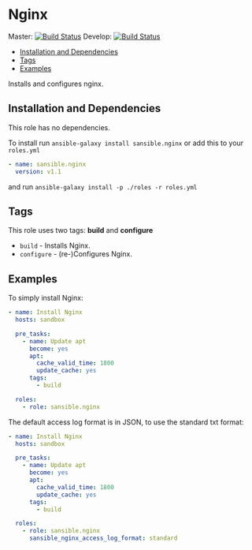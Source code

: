 # Nginx

Master: [![Build Status](https://travis-ci.org/sansible/nginx.svg?branch=master)](https://travis-ci.org/sansible/nginx)
Develop: [![Build Status](https://travis-ci.org/sansible/nginx.svg?branch=develop)](https://travis-ci.org/sansible/nginx)

* [Installation and Dependencies](#installation-and-dependencies)
* [Tags](#tags)
* [Examples](#examples)

Installs and configures nginx.




## Installation and Dependencies

This role has no dependencies.

To install run `ansible-galaxy install sansible.nginx` or add this to your
`roles.yml`

```YAML
- name: sansible.nginx
  version: v1.1
```

and run `ansible-galaxy install -p ./roles -r roles.yml`




## Tags

This role uses two tags: **build** and **configure**

* `build` - Installs Nginx.
* `configure` - (re-)Configures Nginx.




## Examples

To simply install Nginx:

```YAML
- name: Install Nginx
  hosts: sandbox

  pre_tasks:
    - name: Update apt
      become: yes
      apt:
        cache_valid_time: 1800
        update_cache: yes
      tags:
        - build

  roles:
    - role: sansible.nginx
```

The default access log format is in JSON, to use the standard txt format:


```YAML
- name: Install Nginx
  hosts: sandbox

  pre_tasks:
    - name: Update apt
      become: yes
      apt:
        cache_valid_time: 1800
        update_cache: yes
      tags:
        - build

  roles:
    - role: sansible.nginx
      sansible_nginx_access_log_format: standard
```
